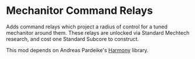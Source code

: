 # Mechanitor Command Relays

Adds command relays which project a radius of control for a tuned mechanitor around them. These relays are unlocked via Standard Mechtech research, and cost one Standard Subcore to construct.

This mod depends on Andreas Pardeike's [Harmony](https://github.com/pardeike/Harmony) library.
